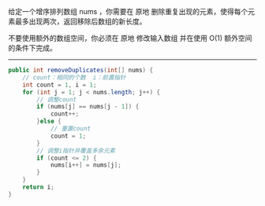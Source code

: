 给定一个增序排列数组 nums ，你需要在 原地 删除重复出现的元素，使得每个元素最多出现两次，返回移除后数组的新长度。

不要使用额外的数组空间，你必须在 原地 修改输入数组 并在使用 O(1) 额外空间的条件下完成。

***

```Java
public int removeDuplicates(int[] nums) {
    // count：相同的个数  i：前置指针
    int count = 1, i = 1;
    for (int j = 1; j < nums.length; j++) {
        // 调整count
        if (nums[j] == nums[j - 1]) {
            count++;
        }else {
            // 重置count
            count = 1;
        }
        // 调整i指针并覆盖多余元素
        if (count <= 2) {
            nums[i++] = nums[j];
        }
    }
    return i;
}
```